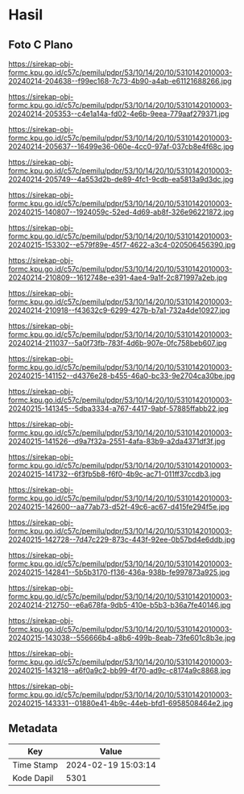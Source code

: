 # Hasil

## Foto C Plano

https://sirekap-obj-formc.kpu.go.id/c57c/pemilu/pdpr/53/10/14/20/10/5310142010003-20240214-204638--f99ec168-7c73-4b90-a4ab-e61121688266.jpg

https://sirekap-obj-formc.kpu.go.id/c57c/pemilu/pdpr/53/10/14/20/10/5310142010003-20240214-205353--c4e1a14a-fd02-4e6b-9eea-779aaf279371.jpg

https://sirekap-obj-formc.kpu.go.id/c57c/pemilu/pdpr/53/10/14/20/10/5310142010003-20240214-205637--16499e36-060e-4cc0-97af-037cb8e4f68c.jpg

https://sirekap-obj-formc.kpu.go.id/c57c/pemilu/pdpr/53/10/14/20/10/5310142010003-20240214-205749--4a553d2b-de89-4fc1-9cdb-ea5813a9d3dc.jpg

https://sirekap-obj-formc.kpu.go.id/c57c/pemilu/pdpr/53/10/14/20/10/5310142010003-20240215-140807--1924059c-52ed-4d69-ab8f-326e96221872.jpg

https://sirekap-obj-formc.kpu.go.id/c57c/pemilu/pdpr/53/10/14/20/10/5310142010003-20240215-153302--e579f89e-45f7-4622-a3c4-020506456390.jpg

https://sirekap-obj-formc.kpu.go.id/c57c/pemilu/pdpr/53/10/14/20/10/5310142010003-20240214-210809--1612748e-e391-4ae4-9a1f-2c871997a2eb.jpg

https://sirekap-obj-formc.kpu.go.id/c57c/pemilu/pdpr/53/10/14/20/10/5310142010003-20240214-210918--f43632c9-6299-427b-b7a1-732a4de10927.jpg

https://sirekap-obj-formc.kpu.go.id/c57c/pemilu/pdpr/53/10/14/20/10/5310142010003-20240214-211037--5a0f73fb-783f-4d6b-907e-0fc758beb607.jpg

https://sirekap-obj-formc.kpu.go.id/c57c/pemilu/pdpr/53/10/14/20/10/5310142010003-20240215-141152--d4376e28-b455-46a0-bc33-9e2704ca30be.jpg

https://sirekap-obj-formc.kpu.go.id/c57c/pemilu/pdpr/53/10/14/20/10/5310142010003-20240215-141345--5dba3334-a767-4417-9abf-57885ffabb22.jpg

https://sirekap-obj-formc.kpu.go.id/c57c/pemilu/pdpr/53/10/14/20/10/5310142010003-20240215-141526--d9a7f32a-2551-4afa-83b9-a2da4371df3f.jpg

https://sirekap-obj-formc.kpu.go.id/c57c/pemilu/pdpr/53/10/14/20/10/5310142010003-20240215-141732--6f3fb5b8-f6f0-4b9c-ac71-011ff37ccdb3.jpg

https://sirekap-obj-formc.kpu.go.id/c57c/pemilu/pdpr/53/10/14/20/10/5310142010003-20240215-142600--aa77ab73-d52f-49c6-ac67-d415fe294f5e.jpg

https://sirekap-obj-formc.kpu.go.id/c57c/pemilu/pdpr/53/10/14/20/10/5310142010003-20240215-142728--7d47c229-873c-443f-92ee-0b57bd4e6ddb.jpg

https://sirekap-obj-formc.kpu.go.id/c57c/pemilu/pdpr/53/10/14/20/10/5310142010003-20240215-142841--5b5b3170-f136-436a-938b-fe997873a925.jpg

https://sirekap-obj-formc.kpu.go.id/c57c/pemilu/pdpr/53/10/14/20/10/5310142010003-20240214-212750--e6a678fa-9db5-410e-b5b3-b36a7fe40146.jpg

https://sirekap-obj-formc.kpu.go.id/c57c/pemilu/pdpr/53/10/14/20/10/5310142010003-20240215-143038--556666b4-a8b6-499b-8eab-73fe601c8b3e.jpg

https://sirekap-obj-formc.kpu.go.id/c57c/pemilu/pdpr/53/10/14/20/10/5310142010003-20240215-143218--a6f0a9c2-bb99-4f70-ad9c-c8174a9c8868.jpg

https://sirekap-obj-formc.kpu.go.id/c57c/pemilu/pdpr/53/10/14/20/10/5310142010003-20240215-143331--01880e41-4b9c-44eb-bfd1-6958508464e2.jpg


## Metadata

| Key        | Value               |
| ---------- | ------------------- |
| Time Stamp | 2024-02-19 15:03:14 |
| Kode Dapil | 5301                |



